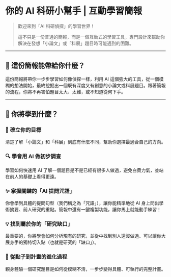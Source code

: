 # 你的 AI 科研小幫手 | 互動學習簡報

> 歡迎來到「AI 科研偵探」的學習世界！
>
> 這不只是一份普通的簡報，而是一個互動式的學習工具，專門設計來幫助你解決在發想「小論文」或「科展」題目時可能遇到的困難。

---

## 🚀 這份簡報能帶給你什麼？

這份簡報將帶你一步步學習如何像偵探一樣，利用 AI 這個強大的工具，從一個模糊的想法開始，最終挖掘出一個既有深度又有創意的小論文或科展題目。跟著簡報的流程，你將不再害怕題目太大、太難，或不知道從何下手。

---

## 📖 你將學到什麼？

### 🎯 **確立你的目標**
清楚了解「小論文」和「科展」到底有什麼不同，幫助你選擇最適合自己的方向。

### 🔍 **學會用 AI 做初步調查**
學習如何快速用 AI 了解一個題目是不是已經有很多人做過，避免白費力氣，並站在前人的基礎上看得更遠。

### ✨ **掌握關鍵的「AI 提問咒語」**
你會學到具體的提問句型（我們稱之為「咒語」），讓你能精準地從 AI 身上問出學術摘要、前人研究的重點。簡報中還有一鍵複製功能，讓你馬上就能動手練習！

### 💡 **找到屬於你的「研究缺口」**
最重要的，你將學會如何分析現有的研究，並從中找到別人還沒做過、可以讓你大展身手的獨特切入點（也就是研究的「缺口」）。

### 📝 **從點子到計畫的進化過程**
親身體驗一個研究題目是如何從模糊不清，一步步變得具體、可執行的完整計畫。
